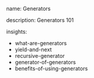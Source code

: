 name: Generators

description: Generators 101

insights:
  - what-are-generators
  - yield-and-next
  - recursive-generator
  - generator-of-generators
  - benefits-of-using-generators
 
